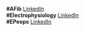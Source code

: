 __#AFib__ [LinkedIn](https://www.linkedin.com/mwlite/feed/hashtag/afib)  
__#Electrophysiology__ [LinkedIn](https://www.linkedin.com/mwlite/feed/hashtag/electrophysiology)  
__#EPeeps__ [LinkedIn](https://www.linkedin.com/mwlite/feed/hashtag/epeeps)  

